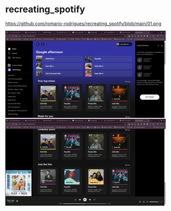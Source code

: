 # recreating_spotify

https://github.com/romario-rodrigues/recreating_spotify/blob/main/01.png

<img src="https://github.com/romario-rodrigues/recreating_spotify/blob/main/01.png"> 
<img src="https://github.com/romario-rodrigues/recreating_spotify/blob/main/Captura%20de%20tela%20de%202025-03-12%2009-30-06.png"> 
